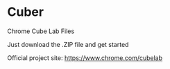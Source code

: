 # Cuber
Chrome Cube Lab Files

Just download the .ZIP file and get started

Official project site: https://www.chrome.com/cubelab
